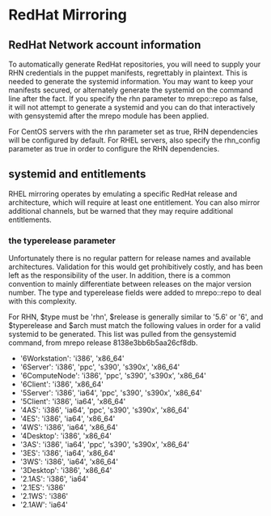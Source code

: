 # RedHat Mirroring #

## RedHat Network account information ##

To automatically generate RedHat repositories, you will need to supply your RHN
credentials in the puppet manifests, regrettably in plaintext. This is needed
to generate the systemid information. You may want to keep your manifests
secured, or alternately generate the systemid on the command line after the
fact. If you specify the rhn parameter to mrepo::repo as false, it will not
attempt to generate a systemid and you can do that interactively with
gensystemid after the mrepo module has been applied.

For CentOS servers with the rhn parameter set as true, RHN dependencies
will be configured by default. For RHEL servers, also specify the
rhn_config parameter as true in order to configure the RHN dependencies.

## systemid and entitlements ##

RHEL mirroring operates by emulating a specific RedHat release and
architecture, which will require at least one entitlement. You can also mirror
additional channels, but be warned that they may require additional
entitlements.

### the typerelease parameter ###

Unfortunately there is no regular pattern for release names and available
architectures.  Validation for this would get prohibitively costly, and has
been left as the responsibility of the user. In addition, there is a common
convention to mainly differentiate between releases on the major version
number. The type and typerelease fields were added to mrepo::repo to deal with this
complexity.

For RHN, $type must be 'rhn', $release is generally similar to '5.6' or '6',
and $typerelease and $arch must match the following values in order for
a valid systemid to be generated.
This list was pulled from the gensystemid command, from mrepo release 8138e3bb6b5aa26cf8db.

  * '6Workstation': 'i386', 'x86_64'
  * '6Server': 'i386', 'ppc', 's390', 's390x', 'x86_64'
  * '6ComputeNode': 'i386', 'ppc', 's390', 's390x', 'x86_64'
  * '6Client': 'i386', 'x86_64'
  * '5Server': 'i386', 'ia64', 'ppc', 's390', 's390x', 'x86_64'
  * '5Client': 'i386', 'ia64', 'x86_64'
  * '4AS': 'i386', 'ia64', 'ppc', 's390', 's390x', 'x86_64'
  * '4ES': 'i386', 'ia64', 'x86_64'
  * '4WS': 'i386', 'ia64', 'x86_64'
  * '4Desktop': 'i386', 'x86_64'
  * '3AS': 'i386', 'ia64', 'ppc', 's390', 's390x', 'x86_64'
  * '3ES': 'i386', 'ia64', 'x86_64'
  * '3WS': 'i386', 'ia64', 'x86_64'
  * '3Desktop': 'i386', 'x86_64'
  * '2.1AS': 'i386', 'ia64'
  * '2.1ES': 'i386'
  * '2.1WS': 'i386'
  * '2.1AW': 'ia64'
